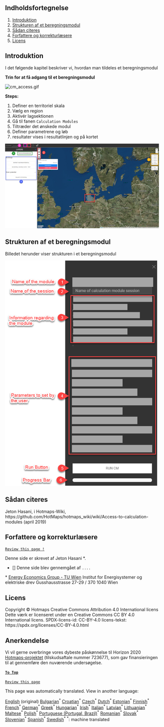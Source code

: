 <h2> Indholdsfortegnelse </h2><ol><li> <a href="#Introduction">Introduktion</a> </li><li> <a href="#Structure-of-a-calculation-module">Strukturen af et beregningsmodul</a> </li><li> <a href="#How-to-cite">Sådan citeres</a> </li><li> <a href="#Authors-and-reviewers">Forfattere og korrekturlæsere</a> </li><li> <a href="#License">Licens</a> </li></ol><h2> Introduktion </h2><p> I det følgende kapitel beskriver vi, hvordan man tildeles et beregningsmodul </p><p> <strong>Trin for at få adgang til et beregningsmodul</strong> </p><p><img alt="cm_access.gif" src="https://github.com/HotMaps/hotmaps_wiki/blob/master/Images/general_tool_functionalities_and_structure/calculation_module_access.gif"/></p><p> <strong>Steps:</strong> </p><ol><li> Definer en territoriel skala </li><li> Vælg en region </li><li> Aktivér lagsektionen </li><li> Gå til fanen <code>Calculation Modules</code> </li><li> Tiltræder det ønskede modul </li><li> Definer parametrene og løb </li><li> resultater vises i resultatlinjen og på kortet </li></ol><p><img alt="cm_access.png" src="https://github.com/HotMaps/hotmaps_wiki/blob/master/Images/general_tool_functionalities_and_structure/calculation_module_access.png"/></p><h2> Strukturen af et beregningsmodul </h2><p> Billedet herunder viser strukturen i et beregningsmodul </p><p><img alt="cm_structure_png" src="https://github.com/HotMaps/hotmaps_wiki/blob/master/Images/general_tool_functionalities_and_structure/calculation_module_structure.png"/></p><h2> Sådan citeres </h2><p> Jeton Hasani, i Hotmaps-Wiki, https://github.com/HotMaps/hotmaps_wiki/wiki/Access-to-calculation-modules (april 2019) </p><h2> Forfattere og korrekturlæsere </h2><p> <code><a href="https://github.com/HotMaps/hotmaps_wiki/wiki/CM-Access/_edit">Review this page !</a></code> </p> <p> Denne side er skrevet af Jeton Hasani *. </p><ul><li> [] Denne side blev gennemgået af <code>....</code> </li></ul><p> * <a href="https://eeg.tuwien.ac.at/">Energy Economics Group - TU Wien</a> Institut for Energisystemer og elektriske drev Gusshausstrasse 27-29 / 370 1040 Wien </p><h2> Licens </h2><p> Copyright © Hotmaps Creative Commons Attribution 4.0 International licens Dette værk er licenseret under en Creative Commons CC BY 4.0 International licens. SPDX-licens-id: CC-BY-4.0 licens-tekst: https://spdx.org/licenses/CC-BY-4.0.html </p><h2> Anerkendelse </h2><p> Vi vil gerne overbringe vores dybeste påskønnelse til Horizon 2020 <a href="https://www.hotmaps-project.eu">Hotmaps-projektet</a> (tilskudsaftale nummer 723677), som gav finansieringen til at gennemføre den nuværende undersøgelse. </p><p><ins> <code><strong><a href="#table-of-contents">To Top</a></strong></code> </ins> </p><p> <code><a href="https://github.com/HotMaps/hotmaps_wiki/wiki/CM-Access/_edit/#Authors-and-reviewers">Review this page</a></code> </p>

This page was automatically translated. View in another language:

[English](en-Access-to-calculation-modules) (original) [Bulgarian](bg-Access-to-calculation-modules)<sup>\*</sup> [Croatian](hr-Access-to-calculation-modules)<sup>\*</sup> [Czech](cs-Access-to-calculation-modules)<sup>\*</sup>  [Dutch](nl-Access-to-calculation-modules)<sup>\*</sup> [Estonian](et-Access-to-calculation-modules)<sup>\*</sup> [Finnish](fi-Access-to-calculation-modules)<sup>\*</sup> [French](fr-Access-to-calculation-modules)<sup>\*</sup> [German](de-Access-to-calculation-modules)<sup>\*</sup> [Greek](el-Access-to-calculation-modules)<sup>\*</sup> [Hungarian](hu-Access-to-calculation-modules)<sup>\*</sup> [Irish](ga-Access-to-calculation-modules)<sup>\*</sup> [Italian](it-Access-to-calculation-modules)<sup>\*</sup> [Latvian](lv-Access-to-calculation-modules)<sup>\*</sup> [Lithuanian](lt-Access-to-calculation-modules)<sup>\*</sup> [Maltese](mt-Access-to-calculation-modules)<sup>\*</sup> [Polish](pl-Access-to-calculation-modules)<sup>\*</sup> [Portuguese (Portugal, Brazil)](pt-Access-to-calculation-modules)<sup>\*</sup> [Romanian](ro-Access-to-calculation-modules)<sup>\*</sup> [Slovak](sk-Access-to-calculation-modules)<sup>\*</sup> [Slovenian](sl-Access-to-calculation-modules)<sup>\*</sup> [Spanish](es-Access-to-calculation-modules)<sup>\*</sup> [Swedish](sv-Access-to-calculation-modules)<sup>\*</sup>
<sup>\*</sup>: machine translated

